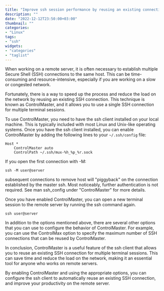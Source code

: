 ```yaml
---
title: "Improve ssh session performance by reusing an existing connection to a remote SSH server"
description: ""
date: "2022-12-12T23:50:00+03:00"
thumbnail: ""
categories:
- "Linux"
tags:
- "ssh"
widgets:
- "categories"
- "taglist"
---
```


When working on a remote server, it is often necessary to establish multiple Secure Shell (SSH) connections to the same host. This can be time-consuming and resource-intensive, especially if you are working on a slow or congested network. 

<!--more--> 

Fortunately, there is a way to speed up the process and reduce the load on the network by reusing an existing SSH connection. This technique is known as ControlMaster, and it allows you to use a single SSH connection for multiple terminal sessions.

To use ControlMaster, you need to have the ssh client installed on your local machine. This is typically included with most Linux and Unix-like operating systems. Once you have the ssh client installed, you can enable ControlMaster by adding the following lines to your `~/.ssh/config` file:

```shell
Host *
    ControlMaster auto
    ControlPath ~/.ssh/mux-%h_%p_%r.sock
```

If you open the first connection with -M:
```shell
ssh -M user@server
``` 
subsequent connections to remove host will "piggyback" on the connection established by the master ssh. Most noticeably, further authentication is not required. See man ssh_config under "ControlMaster" for more details.


Once you have enabled ControlMaster, you can open a new terminal session to the remote server by running the ssh command again. 
```shell
ssh user@server
``` 

In addition to the options mentioned above, there are several other options that you can use to configure the behavior of ControlMaster. For example, you can use the ControlMax option to specify the maximum number of SSH connections that can be reused by ControlMaster. 

In conclusion, ControlMaster is a useful feature of the ssh client that allows you to reuse an existing SSH connection for multiple terminal sessions. This can save time and reduce the load on the network, making it an essential tool for anyone who works on remote servers. 

By enabling ControlMaster and using the appropriate options, you can configure the ssh client to automatically reuse an existing SSH connection, and improve your productivity on the remote server.

